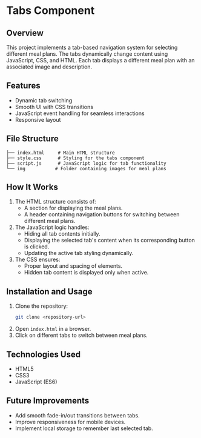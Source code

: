 # Tabs Component

## Overview
This project implements a tab-based navigation system for selecting different meal plans. The tabs dynamically change content using JavaScript, CSS, and HTML. Each tab displays a different meal plan with an associated image and description.

## Features
- Dynamic tab switching
- Smooth UI with CSS transitions
- JavaScript event handling for seamless interactions
- Responsive layout

## File Structure
```
├── index.html     # Main HTML structure
├── style.css      # Styling for the tabs component
├── script.js      # JavaScript logic for tab functionality
└── img           # Folder containing images for meal plans
```

## How It Works
1. The HTML structure consists of:
   - A section for displaying the meal plans.
   - A header containing navigation buttons for switching between different meal plans.
2. The JavaScript logic handles:
   - Hiding all tab contents initially.
   - Displaying the selected tab's content when its corresponding button is clicked.
   - Updating the active tab styling dynamically.
3. The CSS ensures:
   - Proper layout and spacing of elements.
   - Hidden tab content is displayed only when active.
   
## Installation and Usage
1. Clone the repository:
   ```sh
   git clone <repository-url>
   ```
2. Open `index.html` in a browser.
3. Click on different tabs to switch between meal plans.

## Technologies Used
- HTML5
- CSS3
- JavaScript (ES6)

## Future Improvements
- Add smooth fade-in/out transitions between tabs.
- Improve responsiveness for mobile devices.
- Implement local storage to remember last selected tab.


